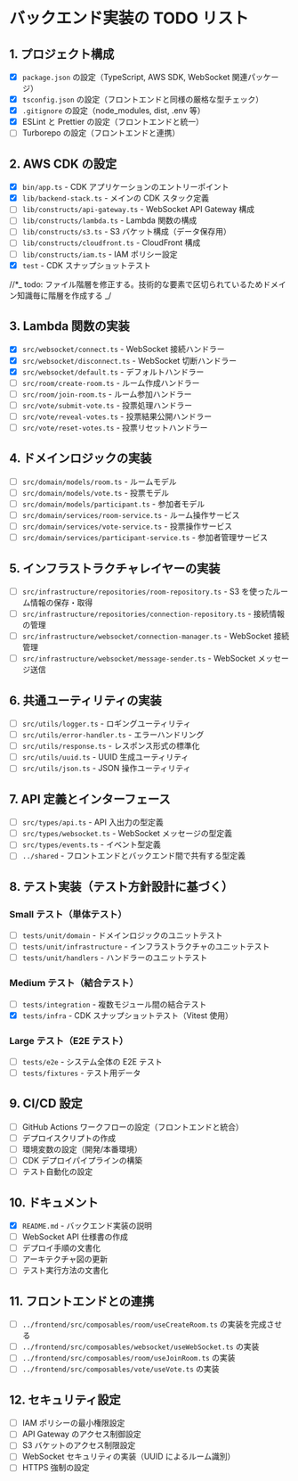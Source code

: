 # バックエンド実装の TODO リスト

## 1. プロジェクト構成

- [x] `package.json` の設定（TypeScript, AWS SDK, WebSocket 関連パッケージ）
- [x] `tsconfig.json` の設定（フロントエンドと同様の厳格な型チェック）
- [x] `.gitignore` の設定（node_modules, dist, .env 等）
- [x] ESLint と Prettier の設定（フロントエンドと統一）
- [ ] Turborepo の設定（フロントエンドと連携）

## 2. AWS CDK の設定

- [x] `bin/app.ts` - CDK アプリケーションのエントリーポイント
- [x] `lib/backend-stack.ts` - メインの CDK スタック定義
- [ ] `lib/constructs/api-gateway.ts` - WebSocket API Gateway 構成
- [ ] `lib/constructs/lambda.ts` - Lambda 関数の構成
- [ ] `lib/constructs/s3.ts` - S3 バケット構成（データ保存用）
- [ ] `lib/constructs/cloudfront.ts` - CloudFront 構成
- [ ] `lib/constructs/iam.ts` - IAM ポリシー設定
- [x] `test` - CDK スナップショットテスト

//\*_
todo: ファイル階層を修正する。技術的な要素で区切られているためドメイン知識毎に階層を作成する
_/

## 3. Lambda 関数の実装

- [x] `src/websocket/connect.ts` - WebSocket 接続ハンドラー
- [x] `src/websocket/disconnect.ts` - WebSocket 切断ハンドラー
- [x] `src/websocket/default.ts` - デフォルトハンドラー
- [ ] `src/room/create-room.ts` - ルーム作成ハンドラー
- [ ] `src/room/join-room.ts` - ルーム参加ハンドラー
- [ ] `src/vote/submit-vote.ts` - 投票処理ハンドラー
- [ ] `src/vote/reveal-votes.ts` - 投票結果公開ハンドラー
- [ ] `src/vote/reset-votes.ts` - 投票リセットハンドラー

## 4. ドメインロジックの実装

- [ ] `src/domain/models/room.ts` - ルームモデル
- [ ] `src/domain/models/vote.ts` - 投票モデル
- [ ] `src/domain/models/participant.ts` - 参加者モデル
- [ ] `src/domain/services/room-service.ts` - ルーム操作サービス
- [ ] `src/domain/services/vote-service.ts` - 投票操作サービス
- [ ] `src/domain/services/participant-service.ts` - 参加者管理サービス

## 5. インフラストラクチャレイヤーの実装

- [ ] `src/infrastructure/repositories/room-repository.ts` - S3 を使ったルーム情報の保存・取得
- [ ] `src/infrastructure/repositories/connection-repository.ts` - 接続情報の管理
- [ ] `src/infrastructure/websocket/connection-manager.ts` - WebSocket 接続管理
- [ ] `src/infrastructure/websocket/message-sender.ts` - WebSocket メッセージ送信

## 6. 共通ユーティリティの実装

- [ ] `src/utils/logger.ts` - ロギングユーティリティ
- [ ] `src/utils/error-handler.ts` - エラーハンドリング
- [ ] `src/utils/response.ts` - レスポンス形式の標準化
- [ ] `src/utils/uuid.ts` - UUID 生成ユーティリティ
- [ ] `src/utils/json.ts` - JSON 操作ユーティリティ

## 7. API 定義とインターフェース

- [ ] `src/types/api.ts` - API 入出力の型定義
- [ ] `src/types/websocket.ts` - WebSocket メッセージの型定義
- [ ] `src/types/events.ts` - イベント型定義
- [ ] `../shared` - フロントエンドとバックエンド間で共有する型定義

## 8. テスト実装（テスト方針設計に基づく）

### Small テスト（単体テスト）

- [ ] `tests/unit/domain` - ドメインロジックのユニットテスト
- [ ] `tests/unit/infrastructure` - インフラストラクチャのユニットテスト
- [ ] `tests/unit/handlers` - ハンドラーのユニットテスト

### Medium テスト（結合テスト）

- [ ] `tests/integration` - 複数モジュール間の結合テスト
- [x] `tests/infra` - CDK スナップショットテスト（Vitest 使用）

### Large テスト（E2E テスト）

- [ ] `tests/e2e` - システム全体の E2E テスト
- [ ] `tests/fixtures` - テスト用データ

## 9. CI/CD 設定

- [ ] GitHub Actions ワークフローの設定（フロントエンドと統合）
- [ ] デプロイスクリプトの作成
- [ ] 環境変数の設定（開発/本番環境）
- [ ] CDK デプロイパイプラインの構築
- [ ] テスト自動化の設定

## 10. ドキュメント

- [x] `README.md` - バックエンド実装の説明
- [ ] WebSocket API 仕様書の作成
- [ ] デプロイ手順の文書化
- [ ] アーキテクチャ図の更新
- [ ] テスト実行方法の文書化

## 11. フロントエンドとの連携

- [ ] `../frontend/src/composables/room/useCreateRoom.ts` の実装を完成させる
- [ ] `../frontend/src/composables/websocket/useWebSocket.ts` の実装
- [ ] `../frontend/src/composables/room/useJoinRoom.ts` の実装
- [ ] `../frontend/src/composables/vote/useVote.ts` の実装

## 12. セキュリティ設定

- [ ] IAM ポリシーの最小権限設定
- [ ] API Gateway のアクセス制御設定
- [ ] S3 バケットのアクセス制限設定
- [ ] WebSocket セキュリティの実装（UUID によるルーム識別）
- [ ] HTTPS 強制の設定
